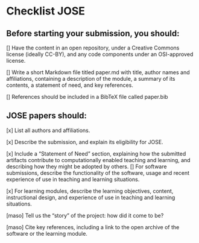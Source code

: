 # Checklist JOSE




## Before starting your submission, you should:

[] Have the content in an open repository, under a Creative Commons license (ideally CC-BY), and any code components under an OSI-approved license.
    
[] Write a short Markdown file titled paper.md with title, author names and affiliations, containing a description of the module, a summary of its contents, a statement of need, and key references.
    
[] References should be included in a BibTeX file called paper.bib




## JOSE papers should:

[x]  List all authors and affiliations.
    
[x]	Describe the submission, and explain its eligibility for JOSE.
    
[x]	Include a “Statement of Need” section, explaining how the submitted artifacts contribute to computationally enabled teaching and learning, and describing how they might be adopted by others.
[]    For software submissions, describe the functionality of the software, usage and recent experience of use in teaching and learning situations.
    
[x]	For learning modules, describe the learning objectives, content, instructional design, and experience of use in teaching and learning situations.
    
[maso]	Tell us the “story” of the project: how did it come to be?
    
[maso]	Cite key references, including a link to the open archive of the software or the learning module.
